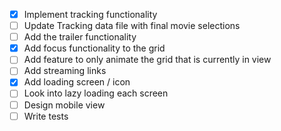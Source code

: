 - [X] Implement tracking functionality
- [ ] Update Tracking data file with final movie selections
- [ ] Add the trailer functionality
- [X] Add focus functionality to the grid
- [ ] Add feature to only animate the grid that is currently in view
- [ ] Add streaming links
- [X] Add loading screen / icon
- [ ] Look into lazy loading each screen
- [ ] Design mobile view
- [ ] Write tests
